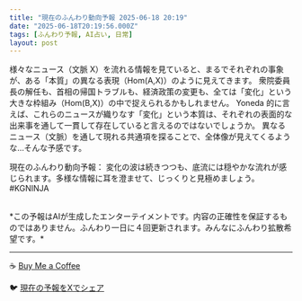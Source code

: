 ```yaml
---
title: "現在のふんわり動向予報 2025-06-18 20:19"
date: "2025-06-18T20:19:56.000Z"
tags: [ふんわり予報, AI占い, 日常]
layout: post
---
```


様々なニュース（文脈 X）を流れる情報を見ていると、まるでそれぞれの事象が、ある「本質」の異なる表現（Hom(A,X)）のように見えてきます。  衆院委員長の解任も、首相の帰国トラブルも、経済政策の変更も、全ては「変化」という大きな枠組み（Hom(B,X)）の中で捉えられるかもしれません。  Yoneda 的に言えば、これらのニュースが織りなす「変化」という本質は、それぞれの表面的な出来事を通して一貫して存在していると言えるのではないでしょうか。  異なるニュース（文脈）を通して現れる共通項を探ることで、全体像が見えてくるような…そんな予感です。


現在のふんわり動向予報：
変化の波は続きつつも、底流には穏やかな流れが感じられます。多様な情報に耳を澄ませて、じっくりと見極めましょう。#KGNINJA

<br>
*この予報はAIが生成したエンターテイメントです。内容の正確性を保証するものではありません。ふんわり一日に４回更新されます。みんなにふんわり拡散希望です。*

---
☕️ [Buy Me a Coffee](https://www.buymeacoffee.com/kgninja)

🐦 [現在の予報をXでシェア](https://twitter.com/intent/tweet?text=%E7%8F%BE%E5%9C%A8%E3%81%AE%E3%81%B5%E3%82%93%E3%82%8F%E3%82%8A%E4%BA%88%E5%A0%B1%3A%20%E3%80%8C%E6%A7%98%E3%80%85%E3%81%AA%E3%83%8B%E3%83%A5%E3%83%BC%E3%82%B9%EF%BC%88%E6%96%87%E8%84%88%20X%EF%BC%89%E3%82%92%E6%B5%81%E3%82%8C%E3%82%8B%E6%83%85%E5%A0%B1%E3%82%92%E8%A6%8B%E3%81%A6%E3%81%84%E3%82%8B%E3%81%A8%E3%80%81%E3%81%BE%E3%82%8B%E3%81%A7%E3%81%9D%E3%82%8C%E3%81%9E%E3%82%8C%E3%81%AE%E4%BA%8B%E8%B1%A1%E3%81%8C%E3%80%81%E3%81%82%E3%82%8B%E3%80%8C%E6%9C%AC%E8%B3%AA%E3%80%8D%E3%81%AE%E7%95%B0%E3%81%AA%E3%82%8B%E8%A1%A8%E7%8F%BE%EF%BC%88Hom(A%2CX)%EF%BC%89%E3%81%AE%E3%82%88%E3%81%86%E3%81%AB%E8%A6%8B%E3%81%88%E3%81%A6%E3%81%8D%E3%81%BE%E3%81%99%E3%80%82%E3%80%8D%23KGNINJA%20%E7%B6%9A%E3%81%8D%E3%81%AF%E3%83%96%E3%83%AD%E3%82%B0%E3%81%A7%EF%BC%81%F0%9F%91%87&url=https%3A%2F%2Fkg-ninja.github.io%2FFunwariyoso%2F)
